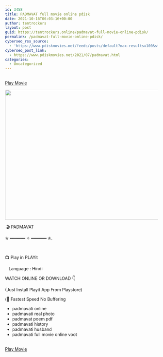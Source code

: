 ```yaml
---
id: 3458
title: PADMAVAT full movie online pdisk
date: 2021-10-16T06:03:16+00:00
author: tentrockers
layout: post
guid: https://tentrockers.online/padmavat-full-movie-online-pdisk/
permalink: /padmavat-full-movie-online-pdisk/
cyberseo_rss_source:
  - 'https://www.pdiskmovies.net/feeds/posts/default?max-results=100&start-index=1201'
cyberseo_post_link:
  - https://www.pdiskmovies.net/2021/07/padmavat.html
categories:
  - Uncategorized
---
```

<a href="https://kuklink.com/1/bnYyZ2NsMDAxN3Ns" onclick="window.open('https://kuklink.com/1/bnYyZ2NsMDAxN3Ns','popup','width=600,height=600'); return false;" target="popup" rel="noopener"><br /> Play Movie<br /> </a>

<div class="separator">
  <a href="https://kuklink.com/1/bnYyZ2NsMDAxN3Ns" target="_blank" rel="noopener"><img loading="lazy" border="0" data-original-height="533" data-original-width="800" height="426" src="https://1.bp.blogspot.com/-o38am35_Qyc/YO3LAeFy2cI/AAAAAAAAY4M/skURGx8JzxIgqqKQFiM9tpkae3lre_sXwCLcBGAsYHQ/w640-h426/IMG_20210713_221528_991.jpg" width="640" /></a>
</div>

&nbsp;🎬 PADMAVAT

✯ ━━━━━━ ✧ ━━━━━━ ✯.

&nbsp;&nbsp;

📺 Play in PLAYit

&nbsp; &nbsp;Language : Hindi&nbsp;

WATCH ONLINE OR DOWNLOAD 👇

(Just Install Playit App From Playstore)

(🚀 Fastest Speed No Buffering

  * padmavati online
  * padmavati real photo
  * padmavat poem pdf
  * padmavati history
  * padmavati husband
  * padmavati full movie online voot

<a href="https://kuklink.com/1/bnYyZ2NsMDAxN3Ns" onclick="window.open('https://kuklink.com/1/bnYyZ2NsMDAxN3Ns','popup','width=600,height=600'); return false;" target="popup" rel="noopener"><br /> Play Movie<br /> </a>